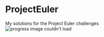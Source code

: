 # ProjectEuler
My solutions for the Project Euler challenges  
![progress image couldn't load](https://projecteuler.net/profile/superaxander.png "My progress")
